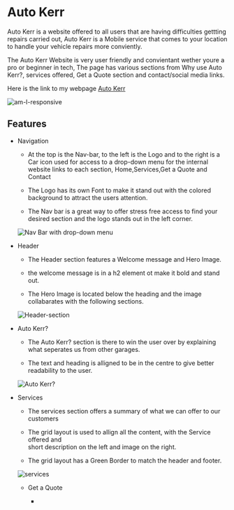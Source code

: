 # Auto Kerr

Auto Kerr is a website offered to all users that are having difficulties gettting repairs carried out, Auto Kerr
is  a Mobile service that comes to your location to handle your vehicle repairs more conviently.

The Auto Kerr Website is very user friendly and convientant wether youre a pro or beginner in tech, 
The page has various sections from Why use Auto Kerr?, services offered, Get a Quote section and contact/social
media links.

Here is the link to my webpage [Auto Kerr](https://kerrham.github.io/Mobile-Mechanic/)

![am-I-responsive](assets/images/am-i-responsive.png)

## Features

  * Navigation
   
    * At the top is the Nav-bar, to the left is the Logo and to the right is a Car icon used
       for access to a drop-down menu for the internal website links to each section, Home,Services,Get a Quote 
       and Contact
    
    * The Logo has its own Font to make it stand out with the colored background to attract the users attention.

    * The Nav bar is a great way to offer stress free access to find your desired section and the logo stands
      out in the left corner.

    ![Nav Bar with drop-down menu](/assets/images/drop-down-menu.png)

   * Header
    
      * The Header section features a Welcome message and Hero Image.
    
      * the welcome message is in a h2 element ot make it bold and stand out.

      * The Hero Image is located below the heading and the image collabarates with the following sections.

    
     ![Header-section](/assets/images/nav-ss.png)

  * Auto Kerr? 
     
     * The Auto Kerr? section is there to win the user over by explaining 
       what seperates us from other garages.
     
     * The text and heading is alligned to be in the centre to give better 
       readability to the user.
  
     
     ![Auto Kerr?](/assets/images/why-auto-kerr.png)


  * Services
    
    * The services section offers a summary of what we can offer to our customers
    
    * The grid layout is used to allign all the content, with the Service offered and  
      short description on the left and image on the right.
    
    * The grid layout has a Green Border to match the header and footer.


    ![services](/assets/images/SERVICES.png)

    * Get a Quote 
       
       *
      
      



